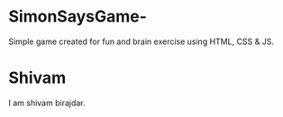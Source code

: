 # SimonSaysGame-
Simple game created for fun and brain exercise using HTML, CSS &amp; JS.

# Shivam
I am shivam birajdar.